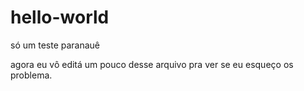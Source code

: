 # hello-world
só um teste paranauê

agora eu vô editá um pouco desse arquivo pra ver se eu esqueço os problema.
